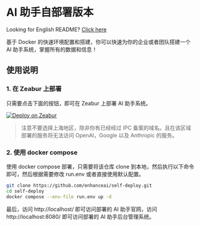 # AI 助手自部署版本

Looking for English README? [Click here](./README_EN.md)

基于 Docker 的快速环境配置和搭建，你可以快速为你的企业或者团队搭建一个 AI 助手系统，掌握所有的数据和信息！

## 使用说明

### 1. 在 Zeabur 上部署

只需要点击下面的按钮，即可在 Zeabur 上部署 AI 助手系统。

[![Deploy on Zeabur](https://zeabur.com/button.svg)](https://zeabur.com/templates/3HCGYO?referralCode=jctaoo)

> 注意不要选择上海地区，除非你有已经经过 IPC 备案的域名。且在该区域部署的服务将无法访问 OpenAI，Google 以及 Anthropic 的服务。

### 2. 使用 docker compose

使用 docker compose 部署，只需要将该仓库 clone 到本地，然后执行以下命令即可，然后根据需要修改 run.env 或者直接使用默认配置。

```bash
git clone https://github.com/enhanceai/self-deploy.git
cd self-deploy
docker compose --env-file run.env up -d
```

最后，访问 http://localhost/ 即可访问部署的 AI 助手官网，访问 http://localhost:8080/ 即可访问部署的 AI 助手后台管理系统。
